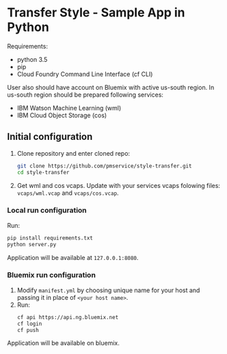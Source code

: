 # Transfer Style - Sample App in Python

Requirements:
- python 3.5
- pip
- Cloud Foundry Command Line Interface (cf CLI)

User also should have account on Bluemix with active us-south region. In us-south region should be prepared following services:
- IBM Watson Machine Learning (wml)
- IBM Cloud Object Storage (cos)

## Initial configuration

1. Clone repository and enter cloned repo:
   ```bash
   git clone https://github.com/pmservice/style-transfer.git
   cd style-transfer
   ```
2. Get wml and cos vcaps. Update with your services vcaps folowing files: `vcaps/wml.vcap` and `vcaps/cos.vcap`.

### Local run configuration

Run:
```bash
pip install requirements.txt
python server.py
```

Application will be available at `127.0.0.1:8080`.


### Bluemix run configuration

1. Modify `manifest.yml` by choosing unique name for your host and passing it in place of `<your host name>`.
2. Run:
   ```bash
   cf api https://api.ng.bluemix.net
   cf login
   cf push
   ```
   
Application will be available on bluemix.